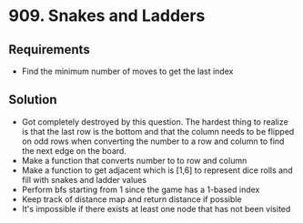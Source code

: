 # 909. Snakes and Ladders

## Requirements

- Find the minimum number of moves to get the last index

## Solution

- Got completely destroyed by this question. The hardest thing to realize is that the last row is the bottom and that the column needs to be flipped on odd rows when converting the number to a row and column to find the next edge on the board.
- Make a function that converts number to to row and column
- Make a function to get adjacent which is [1,6] to represent dice rolls and fill with snakes and ladder values
- Perform bfs starting from 1 since the game has a 1-based index
- Keep track of distance map and return distance if possible
- It's impossible if there exists at least one node that has not been visited
